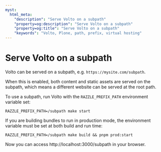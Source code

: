 ```yaml
---
myst:
  html_meta:
    "description": "Serve Volto on a subpath"
    "property=og:description": "Serve Volto on a subpath"
    "property=og:title": "Serve Volto on a subpath"
    "keywords": "Volto, Plone, path, prefix, virtual hosting"
---
```


# Serve Volto on a subpath

Volto can be served on a subpath, e.g. `https://mysite.com/subpath`.

When this is enabled, both content and static assets are served on the subpath, which means a different website can be served at the root path.

To use a subpath, run Volto with the `RAZZLE_PREFIX_PATH` environment variable set:

```shell
RAZZLE_PREFIX_PATH=/subpath make start
```

If you are building bundles to run in production mode, the environment variable must be set at both build and run time:

```shell
RAZZLE_PREFIX_PATH=/subpath make build && pnpm prod:start
```

Now you can access http://localhost:3000/subpath in your browser.
